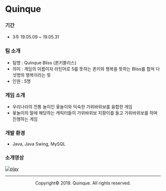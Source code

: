 # Quinque
### 기간
- 3주 19.05.09 ~ 19.05.31
### 팀 소개
- 팀명 : Quinque Bliss (퀸키블리스)
- 의미 : 게임의 이름이자 라틴어로 5를 뜻하는 퀸키와 행복을 뜻하는 Bliss를 합쳐 다섯명의 행복이라는 뜻
- 인원 : 5명
### 게임 소개
- 우리나라의 전통 놀이인 윷놀이와 익숙한 가위바위보를 융합한 게임
- 윷놀이의 말에 해당하는 캐릭터들이 가위바위보 지팡이를 들고 가위바위보를 하며 진행하는 게임
### 개발 환경
- Java, Java Swing, MySQL
### 소개영상
[![play](https://user-images.githubusercontent.com/53414240/74591443-64b43880-505b-11ea-95bf-3b88f0d3378a.PNG)](https://www.youtube.com/watch?v=5xvTxyFRWPM&feature=youtu.be)
<br>

------

<p align="center">Copyright&copy; 2019. Quinque. All rights reserved.</p>
